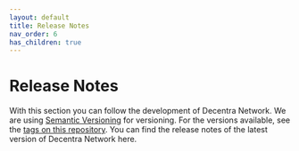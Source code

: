 ```yaml
---
layout: default
title: Release Notes
nav_order: 6
has_children: true
---
```


# Release Notes

With this section you can follow the development of Decentra Network. We are using [Semantic Versioning](https://semver.org/) for versioning. For the versions available, see the [tags on this repository](https://github.com/Decentra-Network/Decentra-Network/tags). You can find the release notes of the latest version of Decentra Network here. 